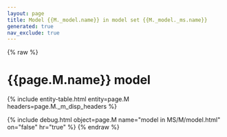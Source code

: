 ```yaml
---
layout: page
title: Model {{M._model.name}} in model set {{M._model._ms.name}}
generated: true
nav_exclude: true
---
```

{% raw %}
<h1>{{page.M.name}} model</h1>
{% include entity-table.html entity=page.M headers=page.M._m_disp_headers %}

{% include debug.html object=page.M name="model in MS/M/model.html" on="false" hr="true" %}
{% endraw %}

